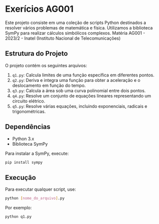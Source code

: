 # Exerícios AG001

Este projeto consiste em uma coleção de scripts Python destinados a resolver vários problemas de matemática e física. Utilizamos a biblioteca SymPy para realizar cálculos simbólicos complexos.
Matéria AG001 - 2023/2 - Inatel (Instituto Nacional de Telecomunicações)

## Estrutura do Projeto

O projeto contém os seguintes arquivos:

1. `q1.py`: Calcula limites de uma função específica em diferentes pontos.
2. `q2.py`: Deriva e integra uma função para obter a aceleração e o deslocamento em função do tempo.
3. `q3.py`: Calcula a área sob uma curva polinomial entre dois pontos.
4. `q4.py`: Resolve um conjunto de equações lineares representando um circuito elétrico.
5. `q5.py`: Resolve várias equações, incluindo exponenciais, radicais e trigonométricas.

## Dependências

- Python 3.x
- Biblioteca SymPy

Para instalar a SymPy, execute:

```bash
pip install sympy
```

## Execução

Para executar qualquer script, use:

```bash
python [nome_do_arquivo].py
```

Por exemplo:

```bash
python q1.py
```
